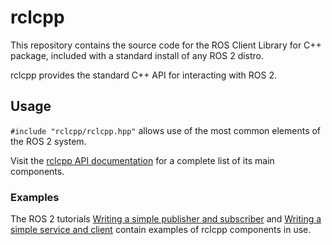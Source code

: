 # rclcpp

This repository contains the source code for the ROS Client Library for C++ package, included with a standard install of any ROS 2 distro.

rclcpp provides the standard C++ API for interacting with ROS 2.

## Usage

`#include "rclcpp/rclcpp.hpp"` allows use of the most common elements of the ROS 2 system.

Visit the [rclcpp API documentation](http://docs.ros2.org/eloquent/api/rclcpp/) for a complete list of its main components.

### Examples

The ROS 2 tutorials [Writing a simple publisher and subscriber](https://index.ros.org/doc/ros2/Tutorials/Writing-A-Simple-Cpp-Publisher-And-Subscriber/)
and [Writing a simple service and client](https://index.ros.org/doc/ros2/Tutorials/Writing-A-Simple-Cpp-Service-And-Client/)
contain examples of rclcpp components in use.
